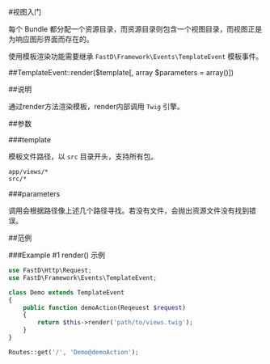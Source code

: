 #视图入门

每个 Bundle 都分配一个资源目录，而资源目录则包含一个视图目录，而视图正是为响应图形界面而存在的。

使用模板渲染功能需要继承 `FastD\Framework\Events\TemplateEvent` 模板事件。

##TemplateEvent::render($template[, array $parameters = array()])

##说明

通过render方法渲染模板，render内部调用 `Twig` 引擎。

##参数

###template

模板文件路径，以 `src` 目录开头，支持所有包。

```
app/views/*
src/*
```

###parameters



调用会根据路径像上述几个路径寻找。若没有文件，会抛出资源文件没有找到错误。

##范例

###Example #1 render() 示例

```php
use FastD\Http\Request;
use FastD\Framework\Events\TemplateEvent;

class Demo extends TemplateEvent
{
    public function demoAction(Reqeuest $request)
    {
        return $this->render('path/to/views.twig');
    }
}

Routes::get('/', 'Demo@demoAction');
```




